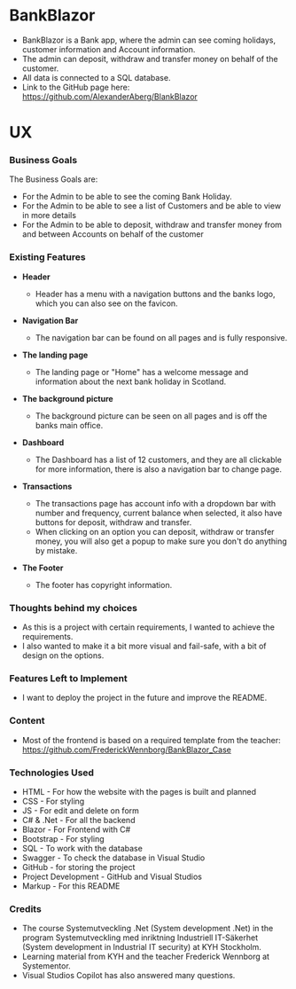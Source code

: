 # BankBlazor
- BankBlazor is a Bank app, where the admin can see coming holidays, customer information and Account information.
- The admin can deposit, withdraw and transfer money on behalf of the customer.
- All data is connected to a SQL database.
- Link to the GitHub page here: https://github.com/AlexanderAberg/BlankBlazor 



# UX

### Business Goals
The Business Goals are:
- For the Admin to be able to see the coming Bank Holiday.
- For the Admin to be able to see a list of Customers and be able to view in more details
- For the Admin to be able to deposit, withdraw and transfer money from and between Accounts on behalf of the customer


### Existing Features

- __Header__
  - Header has a menu with a navigation buttons and the banks logo, which you can also see on the favicon.


- __Navigation Bar__

  - The navigation bar can be found on all pages and is fully responsive.


- __The landing page__

  - The landing page or "Home" has a welcome message and information about the next bank holiday in Scotland.


- __The background picture__

  - The background picture can be seen on all pages and is off the banks main office.


- __Dashboard__

  - The Dashboard has a list of 12 customers, and they are all clickable for more information, there is also a navigation bar to change page. 


- __Transactions__

  - The transactions page has account info with a dropdown bar with number and frequency, current balance when selected, it also have buttons for deposit, withdraw and transfer.
  - When clicking on an option you can deposit, withdraw or transfer money, you will also get a popup to make sure you don't do anything by mistake.

- __The Footer__ 

  - The footer has copyright information.


### Thoughts behind my choices

- As this is a project with certain requirements, I wanted to achieve the requirements.
- I also wanted to make it a bit more visual and fail-safe, with a bit of design on the options.


### Features Left to Implement

- I want to deploy the project in the future and improve the README.
 
### Content 

- Most of the frontend is based on a required template from the teacher: https://github.com/FrederickWennborg/BankBlazor_Case


### Technologies Used

- HTML - For how the website with the pages is built and planned 
- CSS - For styling
- JS - For edit and delete on form
- C# & .Net - For all the backend
- Blazor - For Frontend with C#
- Bootstrap - For styling
- SQL - To work with the database
- Swagger - To check the database in Visual Studio
- GitHub - for storing the project
- Project Development - GitHub and Visual Studios
- Markup - For this README


### Credits 

- The course Systemutveckling .Net (System development .Net) in the program Systemutveckling med inriktning Industriell IT-Säkerhet (System development in Industrial IT security) at KYH Stockholm.
- Learning material from KYH and the teacher Frederick Wennborg at Systementor.
- Visual Studios Copilot has also answered many questions.
